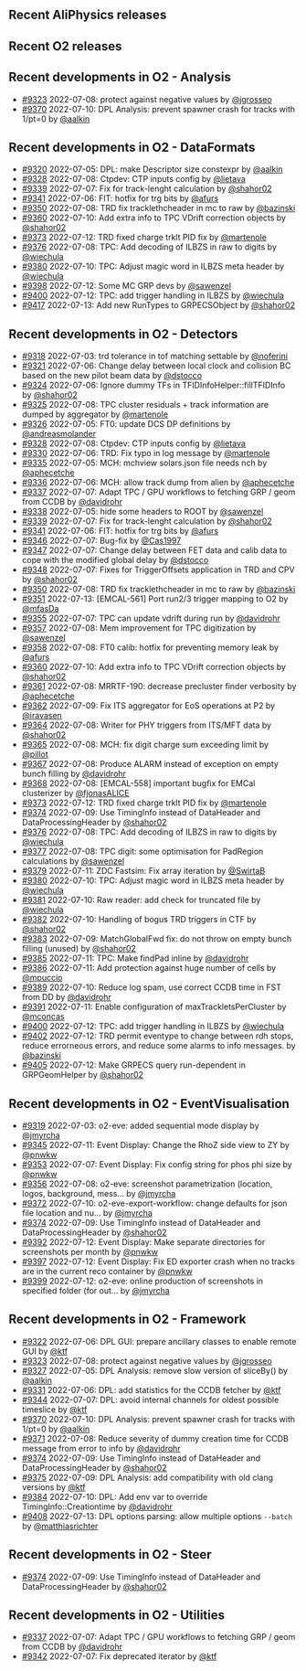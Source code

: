 ## Recent AliPhysics releases
## Recent O2 releases
## Recent developments in O2 - Analysis
- [\#9323](https://github.com/AliceO2Group/AliceO2/pull/9323) 2022-07-08: protect against negative values by [@jgrosseo](https://github.com/jgrosseo)
- [\#9370](https://github.com/AliceO2Group/AliceO2/pull/9370) 2022-07-10: DPL Analysis: prevent spawner crash for tracks with 1/pt=0 by [@aalkin](https://github.com/aalkin)
## Recent developments in O2 - DataFormats
- [\#9320](https://github.com/AliceO2Group/AliceO2/pull/9320) 2022-07-05: DPL: make Descriptor size constexpr by [@aalkin](https://github.com/aalkin)
- [\#9328](https://github.com/AliceO2Group/AliceO2/pull/9328) 2022-07-08: Ctpdev: CTP inputs config by [@lietava](https://github.com/lietava)
- [\#9339](https://github.com/AliceO2Group/AliceO2/pull/9339) 2022-07-07: Fix for track-lenght calculation by [@shahor02](https://github.com/shahor02)
- [\#9341](https://github.com/AliceO2Group/AliceO2/pull/9341) 2022-07-06: FIT: hotfix for trg bits by [@afurs](https://github.com/afurs)
- [\#9350](https://github.com/AliceO2Group/AliceO2/pull/9350) 2022-07-08: TRD fix tracklethcheader in mc to raw by [@bazinski](https://github.com/bazinski)
- [\#9360](https://github.com/AliceO2Group/AliceO2/pull/9360) 2022-07-10: Add extra info to TPC VDrift correction objects by [@shahor02](https://github.com/shahor02)
- [\#9373](https://github.com/AliceO2Group/AliceO2/pull/9373) 2022-07-12: TRD fixed charge trklt PID fix by [@martenole](https://github.com/martenole)
- [\#9376](https://github.com/AliceO2Group/AliceO2/pull/9376) 2022-07-08: TPC: Add decoding of ILBZS in raw to digits by [@wiechula](https://github.com/wiechula)
- [\#9380](https://github.com/AliceO2Group/AliceO2/pull/9380) 2022-07-10: TPC: Adjust magic word in ILBZS meta header by [@wiechula](https://github.com/wiechula)
- [\#9398](https://github.com/AliceO2Group/AliceO2/pull/9398) 2022-07-12: Some MC GRP devs by [@sawenzel](https://github.com/sawenzel)
- [\#9400](https://github.com/AliceO2Group/AliceO2/pull/9400) 2022-07-12: TPC: add trigger handling in ILBZS by [@wiechula](https://github.com/wiechula)
- [\#9417](https://github.com/AliceO2Group/AliceO2/pull/9417) 2022-07-13: Add new RunTypes to GRPECSObject by [@shahor02](https://github.com/shahor02)
## Recent developments in O2 - Detectors
- [\#9318](https://github.com/AliceO2Group/AliceO2/pull/9318) 2022-07-03: trd tolerance in tof matching settable by [@noferini](https://github.com/noferini)
- [\#9321](https://github.com/AliceO2Group/AliceO2/pull/9321) 2022-07-06: Change delay between local clock and collision BC based on the new pilot beam data by [@dstocco](https://github.com/dstocco)
- [\#9324](https://github.com/AliceO2Group/AliceO2/pull/9324) 2022-07-06: Ignore dummy TFs in TFIDInfoHelper::fillTFIDInfo by [@shahor02](https://github.com/shahor02)
- [\#9325](https://github.com/AliceO2Group/AliceO2/pull/9325) 2022-07-08: TPC cluster residuals + track information are dumped by aggregator by [@martenole](https://github.com/martenole)
- [\#9326](https://github.com/AliceO2Group/AliceO2/pull/9326) 2022-07-05: FT0: update DCS DP definitions by [@andreasmolander](https://github.com/andreasmolander)
- [\#9328](https://github.com/AliceO2Group/AliceO2/pull/9328) 2022-07-08: Ctpdev: CTP inputs config by [@lietava](https://github.com/lietava)
- [\#9330](https://github.com/AliceO2Group/AliceO2/pull/9330) 2022-07-06: TRD: Fix typo in log message by [@martenole](https://github.com/martenole)
- [\#9335](https://github.com/AliceO2Group/AliceO2/pull/9335) 2022-07-05: MCH: mchview solars.json file needs nch by [@aphecetche](https://github.com/aphecetche)
- [\#9336](https://github.com/AliceO2Group/AliceO2/pull/9336) 2022-07-06: MCH: allow track dump from alien by [@aphecetche](https://github.com/aphecetche)
- [\#9337](https://github.com/AliceO2Group/AliceO2/pull/9337) 2022-07-07: Adapt TPC / GPU workflows to fetching GRP / geom from CCDB by [@davidrohr](https://github.com/davidrohr)
- [\#9338](https://github.com/AliceO2Group/AliceO2/pull/9338) 2022-07-05: hide some headers to ROOT by [@sawenzel](https://github.com/sawenzel)
- [\#9339](https://github.com/AliceO2Group/AliceO2/pull/9339) 2022-07-07: Fix for track-lenght calculation by [@shahor02](https://github.com/shahor02)
- [\#9341](https://github.com/AliceO2Group/AliceO2/pull/9341) 2022-07-06: FIT: hotfix for trg bits by [@afurs](https://github.com/afurs)
- [\#9346](https://github.com/AliceO2Group/AliceO2/pull/9346) 2022-07-07: Bug-fix by [@Cas1997](https://github.com/Cas1997)
- [\#9347](https://github.com/AliceO2Group/AliceO2/pull/9347) 2022-07-07: Change delay between FET data and calib data to cope with the modified global delay by [@dstocco](https://github.com/dstocco)
- [\#9348](https://github.com/AliceO2Group/AliceO2/pull/9348) 2022-07-07: Fixes for TriggerOffsets application in TRD and CPV by [@shahor02](https://github.com/shahor02)
- [\#9350](https://github.com/AliceO2Group/AliceO2/pull/9350) 2022-07-08: TRD fix tracklethcheader in mc to raw by [@bazinski](https://github.com/bazinski)
- [\#9351](https://github.com/AliceO2Group/AliceO2/pull/9351) 2022-07-13: [EMCAL-561] Port run2/3 trigger mapping to O2 by [@mfasDa](https://github.com/mfasDa)
- [\#9355](https://github.com/AliceO2Group/AliceO2/pull/9355) 2022-07-07: TPC can update vdrift during run by [@davidrohr](https://github.com/davidrohr)
- [\#9357](https://github.com/AliceO2Group/AliceO2/pull/9357) 2022-07-08: Mem improvement for TPC digitization by [@sawenzel](https://github.com/sawenzel)
- [\#9358](https://github.com/AliceO2Group/AliceO2/pull/9358) 2022-07-08: FT0 calib: hotfix for preventing memory leak by [@afurs](https://github.com/afurs)
- [\#9360](https://github.com/AliceO2Group/AliceO2/pull/9360) 2022-07-10: Add extra info to TPC VDrift correction objects by [@shahor02](https://github.com/shahor02)
- [\#9361](https://github.com/AliceO2Group/AliceO2/pull/9361) 2022-07-08: MRRTF-190: decrease precluster finder verbosity by [@aphecetche](https://github.com/aphecetche)
- [\#9362](https://github.com/AliceO2Group/AliceO2/pull/9362) 2022-07-09: Fix ITS aggregator for EoS operations at P2 by [@iravasen](https://github.com/iravasen)
- [\#9364](https://github.com/AliceO2Group/AliceO2/pull/9364) 2022-07-08: Writer for PHY triggers from ITS/MFT data by [@shahor02](https://github.com/shahor02)
- [\#9365](https://github.com/AliceO2Group/AliceO2/pull/9365) 2022-07-08: MCH: fix digit charge sum exceeding limit by [@pillot](https://github.com/pillot)
- [\#9367](https://github.com/AliceO2Group/AliceO2/pull/9367) 2022-07-08: Produce ALARM instead of exception on empty bunch filling by [@davidrohr](https://github.com/davidrohr)
- [\#9368](https://github.com/AliceO2Group/AliceO2/pull/9368) 2022-07-08: [EMCAL-558] important bugfix for EMCal clusterizer by [@fjonasALICE](https://github.com/fjonasALICE)
- [\#9373](https://github.com/AliceO2Group/AliceO2/pull/9373) 2022-07-12: TRD fixed charge trklt PID fix by [@martenole](https://github.com/martenole)
- [\#9374](https://github.com/AliceO2Group/AliceO2/pull/9374) 2022-07-09: Use TimingInfo instead of DataHeader and DataProcessingHeader by [@shahor02](https://github.com/shahor02)
- [\#9376](https://github.com/AliceO2Group/AliceO2/pull/9376) 2022-07-08: TPC: Add decoding of ILBZS in raw to digits by [@wiechula](https://github.com/wiechula)
- [\#9377](https://github.com/AliceO2Group/AliceO2/pull/9377) 2022-07-08: TPC digit: some optimisation for PadRegion calculations by [@sawenzel](https://github.com/sawenzel)
- [\#9379](https://github.com/AliceO2Group/AliceO2/pull/9379) 2022-07-11: ZDC Fastsim: Fix array iteration by [@SwirtaB](https://github.com/SwirtaB)
- [\#9380](https://github.com/AliceO2Group/AliceO2/pull/9380) 2022-07-10: TPC: Adjust magic word in ILBZS meta header by [@wiechula](https://github.com/wiechula)
- [\#9381](https://github.com/AliceO2Group/AliceO2/pull/9381) 2022-07-10: Raw reader: add check for truncated file by [@wiechula](https://github.com/wiechula)
- [\#9382](https://github.com/AliceO2Group/AliceO2/pull/9382) 2022-07-10: Handling of bogus TRD triggers in CTF by [@shahor02](https://github.com/shahor02)
- [\#9383](https://github.com/AliceO2Group/AliceO2/pull/9383) 2022-07-09: MatchGlobalFwd fix: do not throw on empty bunch filling (unused) by [@shahor02](https://github.com/shahor02)
- [\#9385](https://github.com/AliceO2Group/AliceO2/pull/9385) 2022-07-11: TPC: Make findPad inline by [@davidrohr](https://github.com/davidrohr)
- [\#9386](https://github.com/AliceO2Group/AliceO2/pull/9386) 2022-07-11: Add protection against huge number of cells by [@mpuccio](https://github.com/mpuccio)
- [\#9389](https://github.com/AliceO2Group/AliceO2/pull/9389) 2022-07-10: Reduce log spam, use correct CCDB time in FST from DD by [@davidrohr](https://github.com/davidrohr)
- [\#9391](https://github.com/AliceO2Group/AliceO2/pull/9391) 2022-07-11: Enable configuration of maxTrackletsPerCluster by [@mconcas](https://github.com/mconcas)
- [\#9400](https://github.com/AliceO2Group/AliceO2/pull/9400) 2022-07-12: TPC: add trigger handling in ILBZS by [@wiechula](https://github.com/wiechula)
- [\#9402](https://github.com/AliceO2Group/AliceO2/pull/9402) 2022-07-12: TRD permit eventype to change between rdh stops, reduce errorneous errors, and reduce some alarms to info messages. by [@bazinski](https://github.com/bazinski)
- [\#9405](https://github.com/AliceO2Group/AliceO2/pull/9405) 2022-07-12: Make GRPECS query run-dependent in GRPGeomHelper by [@shahor02](https://github.com/shahor02)
## Recent developments in O2 - EventVisualisation
- [\#9319](https://github.com/AliceO2Group/AliceO2/pull/9319) 2022-07-03: o2-eve: added sequential mode display by [@jmyrcha](https://github.com/jmyrcha)
- [\#9345](https://github.com/AliceO2Group/AliceO2/pull/9345) 2022-07-11: Event Display: Change the RhoZ side view to ZY by [@pnwkw](https://github.com/pnwkw)
- [\#9353](https://github.com/AliceO2Group/AliceO2/pull/9353) 2022-07-07: Event Display: Fix config string for phos phi size by [@pnwkw](https://github.com/pnwkw)
- [\#9356](https://github.com/AliceO2Group/AliceO2/pull/9356) 2022-07-08: o2-eve: screenshot parametrization (location, logos, background, mess… by [@jmyrcha](https://github.com/jmyrcha)
- [\#9372](https://github.com/AliceO2Group/AliceO2/pull/9372) 2022-07-10: o2-eve-export-workflow: change defaults for json file location and nu… by [@jmyrcha](https://github.com/jmyrcha)
- [\#9374](https://github.com/AliceO2Group/AliceO2/pull/9374) 2022-07-09: Use TimingInfo instead of DataHeader and DataProcessingHeader by [@shahor02](https://github.com/shahor02)
- [\#9392](https://github.com/AliceO2Group/AliceO2/pull/9392) 2022-07-12: Event Display: Make separate directories for screenshots per month by [@pnwkw](https://github.com/pnwkw)
- [\#9397](https://github.com/AliceO2Group/AliceO2/pull/9397) 2022-07-12: Event Display: Fix ED exporter crash when no tracks are in the current reco container by [@pnwkw](https://github.com/pnwkw)
- [\#9399](https://github.com/AliceO2Group/AliceO2/pull/9399) 2022-07-12: o2-eve: online production of screenshots in specified folder (for out… by [@jmyrcha](https://github.com/jmyrcha)
## Recent developments in O2 - Framework
- [\#9322](https://github.com/AliceO2Group/AliceO2/pull/9322) 2022-07-06: DPL GUI: prepare ancillary classes to enable remote GUI by [@ktf](https://github.com/ktf)
- [\#9323](https://github.com/AliceO2Group/AliceO2/pull/9323) 2022-07-08: protect against negative values by [@jgrosseo](https://github.com/jgrosseo)
- [\#9327](https://github.com/AliceO2Group/AliceO2/pull/9327) 2022-07-05: DPL Analysis: remove slow version of sliceBy() by [@aalkin](https://github.com/aalkin)
- [\#9331](https://github.com/AliceO2Group/AliceO2/pull/9331) 2022-07-06: DPL: add statistics for the CCDB fetcher by [@ktf](https://github.com/ktf)
- [\#9344](https://github.com/AliceO2Group/AliceO2/pull/9344) 2022-07-07: DPL: avoid internal channels for oldest possible timeslice by [@ktf](https://github.com/ktf)
- [\#9370](https://github.com/AliceO2Group/AliceO2/pull/9370) 2022-07-10: DPL Analysis: prevent spawner crash for tracks with 1/pt=0 by [@aalkin](https://github.com/aalkin)
- [\#9371](https://github.com/AliceO2Group/AliceO2/pull/9371) 2022-07-08: Reduce severity of dummy creation time for CCDB message from error to info by [@davidrohr](https://github.com/davidrohr)
- [\#9374](https://github.com/AliceO2Group/AliceO2/pull/9374) 2022-07-09: Use TimingInfo instead of DataHeader and DataProcessingHeader by [@shahor02](https://github.com/shahor02)
- [\#9375](https://github.com/AliceO2Group/AliceO2/pull/9375) 2022-07-09: DPL Analysis: add compatibility with old clang versions by [@ktf](https://github.com/ktf)
- [\#9384](https://github.com/AliceO2Group/AliceO2/pull/9384) 2022-07-10: DPL: Add env var to override TimingInfo::Creationtime by [@davidrohr](https://github.com/davidrohr)
- [\#9408](https://github.com/AliceO2Group/AliceO2/pull/9408) 2022-07-13: DPL options parsing: allow multiple options `--batch` by [@matthiasrichter](https://github.com/matthiasrichter)
## Recent developments in O2 - Steer
- [\#9374](https://github.com/AliceO2Group/AliceO2/pull/9374) 2022-07-09: Use TimingInfo instead of DataHeader and DataProcessingHeader by [@shahor02](https://github.com/shahor02)
## Recent developments in O2 - Utilities
- [\#9337](https://github.com/AliceO2Group/AliceO2/pull/9337) 2022-07-07: Adapt TPC / GPU workflows to fetching GRP / geom from CCDB by [@davidrohr](https://github.com/davidrohr)
- [\#9342](https://github.com/AliceO2Group/AliceO2/pull/9342) 2022-07-07: Fix deprecated iterator by [@ktf](https://github.com/ktf)
